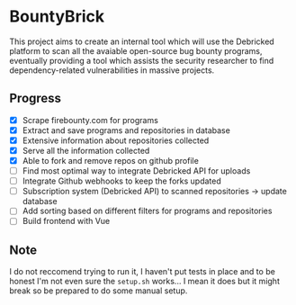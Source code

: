 # BountyBrick

This project aims to create an internal tool which will use the Debricked platform to scan
all the avaiable open-source bug bounty programs, eventually providing a tool which assists the
security researcher to find dependency-related vulnerabilities in massive projects.

## Progress

- [x] Scrape firebounty.com for programs
- [x] Extract and save programs and repositories in database
- [x] Extensive information about repositories collected
- [x] Serve all the information collected
- [x] Able to fork and remove repos on github profile
- [ ] Find most optimal way to integrate Debricked API for uploads
- [ ] Integrate Github webhooks to keep the forks updated
- [ ] Subscription system (Debricked API) to scanned repositories -> update database
- [ ] Add sorting based on different filters for programs and repositories
- [ ] Build frontend with Vue

## Note

I do not reccomend trying to run it, I haven't put tests in place and to be honest I'm not even sure
the `setup.sh` works... I mean it does but it might break so be prepared to do some manual setup.
